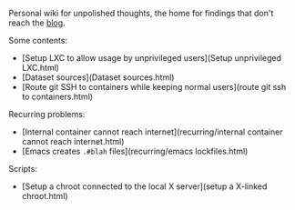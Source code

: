 Personal wiki for unpolished thoughts, the home for findings that don't reach the [blog](https://codigoparallevar.com/blog/).

Some contents:

 - [Setup LXC to allow usage by unprivileged users](Setup unprivileged LXC.html)
 - [Dataset sources](Dataset sources.html)
 - [Route git SSH to containers while keeping normal users](route git ssh to containers.html)

Recurring problems:

 - [Internal container cannot reach internet](recurring/internal container cannot reach internet.html)
 - [Emacs creates `.#blah` files](recurring/emacs lockfiles.html)

Scripts:

 - [Setup a chroot connected to the local X server](setup a X-linked chroot.html)
